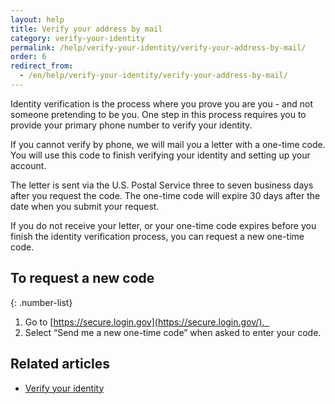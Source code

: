 ```yaml
---
layout: help
title: Verify your address by mail
category: verify-your-identity
permalink: /help/verify-your-identity/verify-your-address-by-mail/
order: 6
redirect_from:
  - /en/help/verify-your-identity/verify-your-address-by-mail/
---
```

Identity verification is the process where you prove you are you - and not someone pretending to be you. One step in this process requires you to provide your primary phone number to verify your identity.

If you cannot verify by phone, we will mail you a letter with a one-time code. You will use this code to finish verifying your identity and setting up your account.

The letter is sent via the U.S. Postal Service three to seven business days after you request the code. The one-time code will expire 30 days after the date when you submit your request.

If you do not receive your letter, or your one-time code expires before you finish the identity verification process, you can request a new one-time code.

## To request a new code

{: .number-list}

1. Go to [https://secure.login.gov](https://secure.login.gov/).  
2. Select “Send me a new one-time code” when asked to enter your code.

## Related articles

* [Verify your identity](/help/verify-your-identity/how-to-verify-your-identity/)